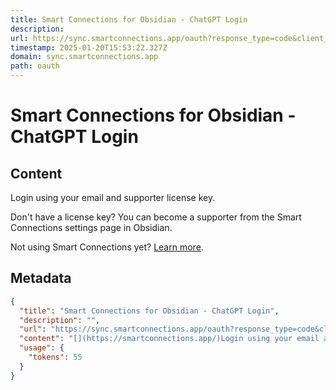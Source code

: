 ```yaml
---
title: Smart Connections for Obsidian - ChatGPT Login
description: 
url: https://sync.smartconnections.app/oauth?response_type=code&client_id=smart-connections-1&redirect_uri=https%3A%2F%2Fchat.openai.com%2Faip%2Fg-34fdb3c346d25e3baf7f8b39326978494bc0f516%2Foauth%2Fcallback&scope=&state=224745f1-4b45-4c10-b77f-fe88a8577c14
timestamp: 2025-01-20T15:53:22.327Z
domain: sync.smartconnections.app
path: oauth
---
```


# Smart Connections for Obsidian - ChatGPT Login



## Content

[](https://smartconnections.app/)Login using your email and supporter license key.

Don't have a license key? You can become a supporter from the Smart Connections settings page in Obsidian.

Not using Smart Connections yet? [Learn more](https://smartconnections.app/).

## Metadata

```json
{
  "title": "Smart Connections for Obsidian - ChatGPT Login",
  "description": "",
  "url": "https://sync.smartconnections.app/oauth?response_type=code&client_id=smart-connections-1&redirect_uri=https%3A%2F%2Fchat.openai.com%2Faip%2Fg-34fdb3c346d25e3baf7f8b39326978494bc0f516%2Foauth%2Fcallback&scope=&state=224745f1-4b45-4c10-b77f-fe88a8577c14",
  "content": "[](https://smartconnections.app/)Login using your email and supporter license key.\n\nDon't have a license key? You can become a supporter from the Smart Connections settings page in Obsidian.\n\nNot using Smart Connections yet? [Learn more](https://smartconnections.app/).",
  "usage": {
    "tokens": 55
  }
}
```
